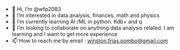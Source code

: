 - 👋 Hi, I’m @wfp2083
- 👀 I’m interested in data analysis, finances, math and physics
- 🌱 I’m currently learning AI /ML in python. Kdb+ and q
- 💞️ I’m looking to collaborate on anything data analysis related. I am learning and I want to get more experience
- 📫 How to reach me by email : winston.frias.pombo@gmail.com

<!---
wfp2083/wfp2083 is a ✨ special ✨ repository because its `README.md` (this file) appears on your GitHub profile.
You can click the Preview link to take a look at your changes.
--->
